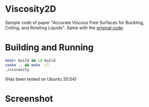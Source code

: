 # Viscosity2D
Sample code of paper "Accurate Viscous Free Surfaces for Buckling, Coiling, and Rotating Liquids". Same with the [original code](https://www.cs.ubc.ca/labs/imager/tr/2008/Batty_ViscousFluids/).

# Building and Running

```bash
mkdir build && cd build
cmake .. && make -j7
./viscosity
```

(Has been tested on Ubuntu 20.04)

# Screenshot
